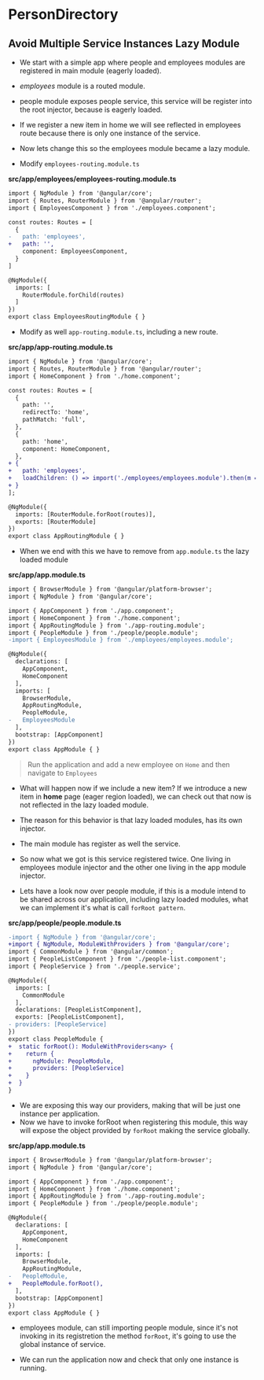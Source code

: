 # PersonDirectory

## Avoid Multiple Service Instances Lazy Module

* We start with a simple app where people and employees modules are registered in main module (eagerly loaded).

* _employees_ module is a routed module.

* people module exposes people service, this service will be register into the root injector, because is eagerly loaded.

* If we register a new item in home we will see reflected in employees route because there is only one instance of the service.

* Now lets change this so the employees module became a lazy module. 

* Modify `employees-routing.module.ts` 

__src/app/employees/employees-routing.module.ts__

```diff employees-routing.module.ts
import { NgModule } from '@angular/core';
import { Routes, RouterModule } from '@angular/router';
import { EmployeesComponent } from './employees.component';

const routes: Routes = [
  {
-   path: 'employees',
+   path: '',
    component: EmployeesComponent,
  }
]

@NgModule({
  imports: [
    RouterModule.forChild(routes)
  ]
})
export class EmployeesRoutingModule { }

```

* Modify as well `app-routing.module.ts`, including a new route.

__src/app/app-routing.module.ts__

```diff
import { NgModule } from '@angular/core';
import { Routes, RouterModule } from '@angular/router';
import { HomeComponent } from './home.component';

const routes: Routes = [
  {
    path: '',
    redirectTo: 'home',
    pathMatch: 'full',
  },
  {
    path: 'home',
    component: HomeComponent,
  },
+ {
+   path: 'employees',
+   loadChildren: () => import('./employees/employees.module').then(m => m.EmployeesModule)
+ }
];

@NgModule({
  imports: [RouterModule.forRoot(routes)],
  exports: [RouterModule]
})
export class AppRoutingModule { }

```
* When we end with this we have to remove from `app.module.ts` the lazy loaded module

__src/app/app.module.ts__

```diff app.module.ts
import { BrowserModule } from '@angular/platform-browser';
import { NgModule } from '@angular/core';

import { AppComponent } from './app.component';
import { HomeComponent } from './home.component';
import { AppRoutingModule } from './app-routing.module';
import { PeopleModule } from './people/people.module';
-import { EmployeesModule } from './employees/employees.module';

@NgModule({
  declarations: [
    AppComponent,
    HomeComponent
  ],
  imports: [
    BrowserModule,
    AppRoutingModule,
    PeopleModule,
-   EmployeesModule
  ],
  bootstrap: [AppComponent]
})
export class AppModule { }

```

> Run the application and add a new employee on `Home` and then navigate to `Employees`

* What will happen now if we include a new item? If we introduce a new item in __home__ page (eager region loaded), we can check out that now is not reflected in the lazy loaded module.

* The reason for this behavior is that lazy loaded modules, has its own injector.
* The main module has register as well the service.
* So now what we got is this service registered twice. One living in employees module injector and the other one living in the app module injector.

* Lets have a look now over people module, if this is a module intend to be shared across our application, including lazy loaded modules, what we can implement it's what is call `forRoot pattern`.

__src/app/people/people.module.ts__

```diff people.module.ts
-import { NgModule } from '@angular/core';
+import { NgModule, ModuleWithProviders } from '@angular/core';
import { CommonModule } from '@angular/common';
import { PeopleListComponent } from './people-list.component';
import { PeopleService } from './people.service';

@NgModule({
  imports: [
    CommonModule
  ],
  declarations: [PeopleListComponent],
  exports: [PeopleListComponent],
- providers: [PeopleService]
})
export class PeopleModule {
+  static forRoot(): ModuleWithProviders<any> {
+    return {
+      ngModule: PeopleModule,
+      providers: [PeopleService]
+    }
+  }
}

```

* We are exposing this way our providers, making that will be just one instance per application.
* Now we have to invoke forRoot when registering this module, this way will expose the object provided by `forRoot` making the service globally.

__src/app/app.module.ts__

```diff app.module.ts
import { BrowserModule } from '@angular/platform-browser';
import { NgModule } from '@angular/core';

import { AppComponent } from './app.component';
import { HomeComponent } from './home.component';
import { AppRoutingModule } from './app-routing.module';
import { PeopleModule } from './people/people.module';

@NgModule({
  declarations: [
    AppComponent,
    HomeComponent
  ],
  imports: [
    BrowserModule,
    AppRoutingModule,
-   PeopleModule,
+   PeopleModule.forRoot(),
  ],
  bootstrap: [AppComponent]
})
export class AppModule { }

```
* employees module, can still importing people module, since it's not invoking in its registretion the method `forRoot`, it's going to use the global instance of service. 

* We can run the application now and check that only one instance is running.
